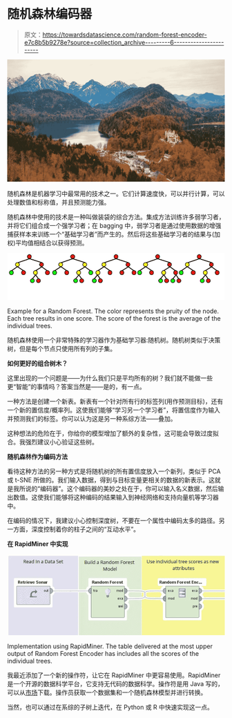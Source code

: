 # 随机森林编码器

> 原文：<https://towardsdatascience.com/random-forest-encoder-e7c8b5b9278e?source=collection_archive---------6----------------------->

![](img/f5e94f6609d3e47456ccc56e56bd0de6.png)

随机森林是机器学习中最常用的技术之一。它们计算速度快，可以并行计算，可以处理数值和标称值，并且预测能力强。

随机森林中使用的技术是一种叫做装袋的综合方法。集成方法训练许多弱学习者，并将它们组合成一个强学习者；在 bagging 中，弱学习者是通过使用数据的增强捕获样本来训练一个“基础学习者”而产生的。然后将这些基础学习者的结果与(加权)平均值相结合以获得预测。

![](img/32e5c4e1be3dd99e28607bcdd4fff5b0.png)

Example for a Random Forest. The color represents the pruity of the node. Each tree results in one score. The score of the forest is the average of the individual trees.

随机森林使用一个非常特殊的学习器作为基础学习器:随机树。随机树类似于决策树，但是每个节点只使用所有列的子集。

**如何更好的组合树木？**

这里出现的一个问题是——为什么我们只是平均所有的树？我们就不能做一些更“智能”的事情吗？答案当然是——是的，有一点。

一种方法是创建一个新表。新表有一个针对所有行的标签列(用作预测目标)，还有一个新的置信度/概率列。这使我们能够“学习另一个学习者”，将置信度作为输入并预测我们的标签。你可以认为这是另一种系综方法——叠加。

这种想法的危险在于，你给你的模型增加了额外的复杂性，这可能会导致过度拟合。我强烈建议小心验证这些树。

**随机森林作为编码方法**

看待这种方法的另一种方式是将随机树的所有置信度放入一个新列，类似于 PCA 或 t-SNE 所做的。我们输入数据，得到与目标变量更相关的数据的新表示。这就是我所说的“编码器”。这个编码器的美妙之处在于，你可以输入名义数据，然后输出数值。这使我们能够将这种编码的结果输入到神经网络和支持向量机等学习器中。

在编码的情况下，我建议小心控制深度树，不要在一个属性中编码太多的路径。另一方面，深度控制着你的柱子之间的“互动水平”。

**在 RapidMiner 中实现**

![](img/a53bce35e6b12ac9d1f6e8b2e31e200e.png)

Implementation using RapidMiner. The table delivered at the most upper output of Random Forest Encoder has includes all the scores of the individual trees.

我最近添加了一个新的操作符，让它在 RapidMiner 中更容易使用。RapidMiner 是一个开源的数据科学平台，它支持无代码的数据科学。操作符是用 Java 写的，可以从[市场](https://marketplace.rapidminer.com/UpdateServer/faces/product_details.xhtml?productId=rmx_operator_toolbox)下载。操作员获取一个数据集和一个随机森林模型并进行转换。

当然，也可以通过在系综的子树上迭代，在 Python 或 R 中快速实现这一点。